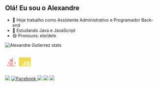 ## Olá! Eu sou o Alexandre

- 🔭 Hoje trabalho como Assistente Administrativo e Programador Back-end
- 🌱 Estudando Java e JavaScript
- 😄 Pronouns: ele/dele

![Alexandre Gutierrez stats](https://github-readme-stats.vercel.app/api?username=AlexandreGutierrez&show_icons=true&theme=radical)

<div style="display: inline_block"><br>
  <img align="center" alt="Rafa-Js" height="30" width="40" src="https://raw.githubusercontent.com/devicons/devicon/master/icons/java/java-plain.svg">
  <img align="center" alt="Rafa-Js" height="30" width="40" src="https://raw.githubusercontent.com/devicons/devicon/master/icons/javascript/javascript-plain.svg">
</div>
  
  ##
 
<div> 
  <a href="https://instagram.com/alexandre_cerqueiraa" target="_blank"><img src="https://img.shields.io/badge/-Instagram-%23E4405F?style=for-the-badge&logo=instagram&logoColor=white" target="_blank"></a>
   <a href="https://www.facebook.com/xandy.cerqueira?locale=pt_BR" target="_blank">
    <img src="https://img.shields.io/badge/-Facebook-%231877F2?style=for-the-badge&logo=facebook&logoColor=white" alt="Facebook">
 <a href="https://discord.gg/xande1990" target="_blank"><img src="https://img.shields.io/badge/Discord-7289DA?style=for-the-badge&logo=discord&logoColor=white" target="_blank"></a> 
  <a href = "mailto:xande3409@gmail.com"><img src="https://img.shields.io/badge/-Gmail-%23333?style=for-the-badge&logo=gmail&logoColor=white" target="_blank"></a>
  <a href="https://www.linkedin.com/in/alexandre-cerqueira-4a578a2a9" target="_blank"><img src="https://img.shields.io/badge/-LinkedIn-%230077B5?style=for-the-badge&logo=linkedin&logoColor=white" target="_blank"></a> 
  
</div>

